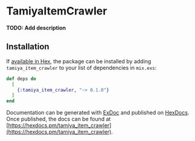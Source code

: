 # TamiyaItemCrawler

**TODO: Add description**

## Installation

If [available in Hex](https://hex.pm/docs/publish), the package can be installed
by adding `tamiya_item_crawler` to your list of dependencies in `mix.exs`:

```elixir
def deps do
  [
    {:tamiya_item_crawler, "~> 0.1.0"}
  ]
end
```

Documentation can be generated with [ExDoc](https://github.com/elixir-lang/ex_doc)
and published on [HexDocs](https://hexdocs.pm). Once published, the docs can
be found at [https://hexdocs.pm/tamiya_item_crawler](https://hexdocs.pm/tamiya_item_crawler).

